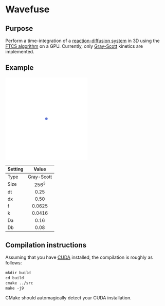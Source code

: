 # Wavefuse

## Purpose
Perform a time-integration of a [reaction-diffusion system](https://en.wikipedia.org/wiki/Reaction%E2%80%93diffusion_system) in 3D using the [FTCS algorithm](https://en.wikipedia.org/wiki/FTCS_scheme) on a GPU. Currently, only [Gray-Scott](https://groups.csail.mit.edu/mac/projects/amorphous/GrayScott/) kinetics are implemented.

## Example
![Gray-Scott reaction-diffusion system](img/rd.gif "Reaction-diffusion time-integration")

| Setting        | Value           |
| -------------- |:---------------:|
| Type           | Gray-Scott      |
| Size           | 256<sup>3</sup> |
| dt             | 0.25            |
| dx             | 0.50            |
| f              | 0.0625          |
| k              | 0.0416          |
| Da             | 0.16            |
| Db             | 0.08            |

## Compilation instructions
Assuming that you have [CUDA](https://en.wikipedia.org/wiki/CUDA) installed, the compilation is roughly as follows:

```
mkdir build
cd build
cmake ../src
make -j9
```

CMake should automagically detect your CUDA installation.
